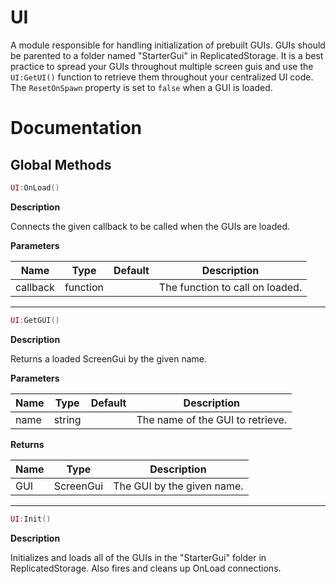 # UI
A module responsible for handling initialization of prebuilt GUIs. GUIs should be parented to a folder named "StarterGui" in ReplicatedStorage. It is a best practice to spread your GUIs throughout multiple screen guis and use the `UI:GetUI()` function to retrieve them throughout your centralized UI code. The `ResetOnSpawn` property is set to `false` when a GUI is loaded.

# Documentation

## Global Methods

```lua
UI:OnLoad()
```

**Description** <div>
Connects the given callback to be called when the GUIs are loaded.

**Parameters**

| Name | Type | Default | Description |
| --- | --- | --- | --- |
| callback | function | | The function to call on loaded. |

---

```lua
UI:GetGUI()
```

**Description** <div>
Returns a loaded ScreenGui by the given name.

**Parameters**

| Name | Type | Default | Description |
| --- | --- | --- | --- |
| name | string | | The name of the GUI to retrieve. |

**Returns**

| Name | Type | Description |
| --- | --- | --- |
| GUI | ScreenGui | The GUI by the given name. |

---

```lua
UI:Init()
```

**Description** <div>
Initializes and loads all of the GUIs in the "StarterGui" folder in ReplicatedStorage. Also fires and cleans up OnLoad connections.